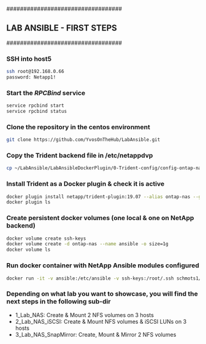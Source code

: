##################################
## LAB ANSIBLE - FIRST STEPS
##################################

### SSH into host5

```bash
ssh root@192.168.0.66
password: Netapp1!
```

### Start the *RPCBind* service

```bash
service rpcbind start
service rpcbind status
```

### Clone the repository in the centos environment

```bash
git clone https://github.com/YvosOnTheHub/LabAnsible.git
```

### Copy the Trident backend file in /etc/netappdvp

```bash
cp ~/LabAnsible/LabAnsibleDockerPlugin/0-Trident-config/config-ontap-nas.json /etc/netappdvp/
```

### Install Trident as a Docker plugin & check it is active

```bash
docker plugin install netapp/trident-plugin:19.07 --alias ontap-nas --grant-all-permissions config=config-ontap-nas.json 
docker plugin ls
```

### Create persistent docker volumes (one local & one on NetApp backend)

```bash
docker volume create ssh-keys
docker volume create -d ontap-nas --name ansible -o size=1g
docker volume ls
```

### Run docker container with NetApp Ansible modules configured

```bash
docker run -it -v ansible:/etc/ansible -v ssh-keys:/root/.ssh schmots1/netapp-ansible /bin/bash
```

### Depending on what lab you want to showcase, you will find the next steps in the following sub-dir

- 1_Lab_NAS: Create & Mount 2 NFS volumes on 3 hosts
- 2_Lab_NAS_iSCSI: Create & Mount NFS volumes & iSCSI LUNs on 3 hosts
- 3_Lab_NAS_SnapMirror: Create, Mount & Mirror 2 NFS volumes